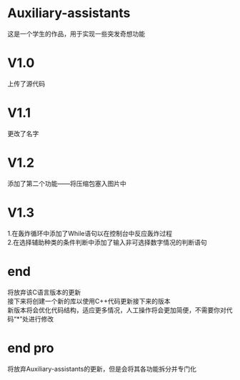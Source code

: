 # Auxiliary-assistants
这是一个学生的作品，用于实现一些突发奇想功能  
# V1.0  
上传了源代码  
# V1.1  
更改了名字
# V1.2  
添加了第二个功能——将压缩包塞入图片中  
# V1.3  
1.在轰炸循环中添加了While语句以在控制台中反应轰炸过程  
2.在选择辅助种类的条件判断中添加了输入非可选择数字情况的判断语句  
# end
将放弃该C语言版本的更新  
接下来将创建一个新的库以使用C++代码更新接下来的版本  
新版本将会优化代码结构，适应更多情况，人工操作将会更加简便，不需要你对代码“*”处进行修改  
# end pro  
将放弃Auxiliary-assistants的更新，但是会将其各功能拆分并专门化
